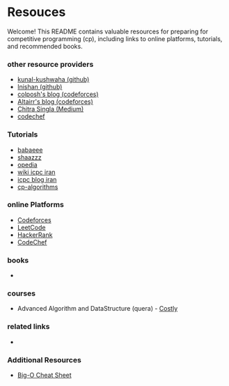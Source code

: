 # Resouces

Welcome! This README contains valuable resources for preparing for competitive programming (cp), including links to online platforms, tutorials, and recommended books.

### other resource providers
* [kunal-kushwaha (github)](https://github.com/kunal-kushwaha/Competitive-Programming-Resources)
* [lnishan (github)](https://github.com/lnishan/awesome-competitive-programming)
* [colposh's blog (codeforces)](https://codeforces.com/blog/entry/109430)
* [Altairr's blog (codeforces)](https://codeforces.com/blog/entry/111622)
* [Chitra Singla (Medium)](https://medium.com/codess-cafe/the-ultimate-guide-to-competitive-programming-7bde37b70f45)
* [codechef](https://www.codechef.com/resources-for-competitive-programming)

### Tutorials
* [babaeee](https://babaeee.ir/)
* [shaazzz](https://shaazzz.ir/)
* [opedia](https://opedia.ir/)
* [wiki icpc iran](https://wiki.icpc.ir/)
* [icpc blog iran](https://icpc.blog.ir/)
* [cp-algorithms](https://cp-algorithms.com/)

### online Platforms
* [Codeforces](https://codeforces.com/)
* [LeetCode](https://leetcode.com/)
* [HackerRank](https://www.hackerrank.com/)
* [CodeChef](https://www.codechef.com/)

### books
* []()

### courses
* Advanced Algorithm and DataStructure (quera) - [Costly](https://quera.org/college/landpage/3016/data-structures-and-algorithmic-thinking)

### related links
* []()

### Additional Resources
* [Big-O Cheat Sheet](https://www.bigocheatsheet.com/)

